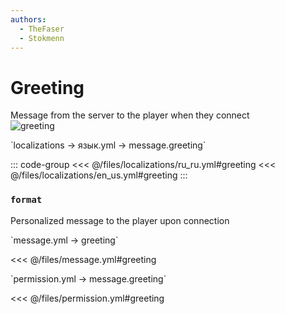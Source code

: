 ```yaml
---
authors:
  - TheFaser
  - Stokmenn
---
```


# Greeting

Message from the server to the player when they connect  
![greeting](/greeting.png)

[//]: # (localization)
<!--@include: @/parts/words.md#localization-->
<!--@include: @/parts/words.md#path--> `localizations → язык.yml → message.greeting`

<!--@include: @/parts/words.md#default-->

::: code-group
<<< @/files/localizations/ru_ru.yml#greeting
<<< @/files/localizations/en_us.yml#greeting
:::

### `format`

Personalized message to the player upon connection

[//]: # (message.yml)
<!--@include: @/parts/words.md#setting-->
<!--@include: @/parts/words.md#path--> `message.yml → greeting`

<!--@include: @/parts/words.md#default-->
<<< @/files/message.yml#greeting

<!--@include: @/parts/enable.md-->
<!--@include: @/parts/destination.md-->
<!--@include: @/parts/sound.md-->

[//]: # (permission.yml)
<!--@include: @/parts/words.md#permission-->
<!--@include: @/parts/words.md#path--> `permission.yml → message.greeting`

<!--@include: @/parts/words.md#default-->
<<< @/files/permission.yml#greeting

<!--@include: @/parts/permission/permissionTier3.md-->
<!--@include: @/parts/permission/sound.md-->
